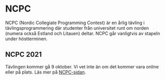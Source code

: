 # NCPC

NCPC (Nordic Collegiate Programming Contest) är en årlig tävling i
tävlingsprogrammering där studenter från universitet runt om norden (numera
också Estland och Litauen) deltar. NCPC går vanligtvis av stapeln under
höstterminen.

## NCPC 2021

Tävlingen kommer gå 9 oktober. Vi vet inte än om det kommer vara online eller på
plats. Läs mer på [NCPC-sidan](https://nordic.icpc.io/).
